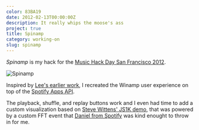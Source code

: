 ```yaml
---
color: 83BA19
date: 2012-02-13T00:00:00Z
description: It really whips the moose's ass
project: true
title: Spinamp
category: working-on
slug: spinamp
---
```


_Spinamp_ is my hack for the [Music Hack Day San Francisco 2012][mhd].

<div class="image">
  <img src='/img/spinamp.png' alt='Spinamp' />
</div>

Inspired by [Lee's earlier work][lee], I recreated the Winamp user experience
on top of the [Spotify Apps API][api].

The playback, shuffle, and replay buttons work and I even had time to add a
custom visualization based on [Steve Wittens' JS1K demo][1kb], that was powered
by a custom FFT event that [Daniel from Spotify][dan] was kind enought to throw
in for me.

[mhd]: http://sf.musichackday.org/2012
[lee]: http://vimeo.com/20149683
[api]: https://developer.spotify.com/en/spotify-apps-api/overview/
[1kb]: http://acko.net/blog/js1k-demo-the-making-of/
[dan]: http://ikennd.ac/
